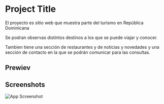 
# Project Title

El proyecto es sitio web
 que muestra parte del turismo en República Dominicana 

 Se podran observas distintos destinos a los que se puede viajar y conocer.

 Tambien tiene una sección de restaurantes y de noticias y novedades y una sección de contacto en la que se podrán comunicar para las consultas. 

## Prewiev
## Screenshots

![App Screenshot](https://egross24.github.io/)

